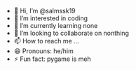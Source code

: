 - 👋 Hi, I’m @salmssk19
- 👀 I’m interested in  coding
- 🌱 I’m currently learning none
- 💞️ I’m looking to collaborate on nonthing
- 📫 How to reach me ... 
- 😄 Pronouns: he/him
- ⚡ Fun fact: pygame is meh
  
<!---
salmssk19/salmssk19 is a ✨ special ✨ repository because its `README.md` (this file) appears on your GitHub profile.
You can click the Preview link to take a look at your changes.
--->
